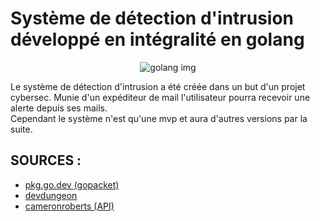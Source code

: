 # Système de détection d'intrusion développé en intégralité en golang

<p align="center">
    <img src="https://miro.medium.com/v2/resize:fit:1400/1*Ifpd_HtDiK9u6h68SZgNuA.png" title="golang img">
</p>
Le système de détection d'intrusion a été créée dans un but d'un projet cybersec. 
Munie d'un expéditeur de mail l'utilisateur pourra       recevoir une alerte depuis ses mails. 
<br>
Cependant le système n'est qu'une mvp et aura d'autres versions par la suite.

## SOURCES :

- [pkg.go.dev (gopacket)](https://pkg.go.dev/github.com/google/gopacket)
- [devdungeon](https://www.devdungeon.com/content/packet-capture-injection-and-analysis-gopacket)
- [cameronroberts (API)](https://cameronroberts.dev/posts/consuming-restapi-golang/)
